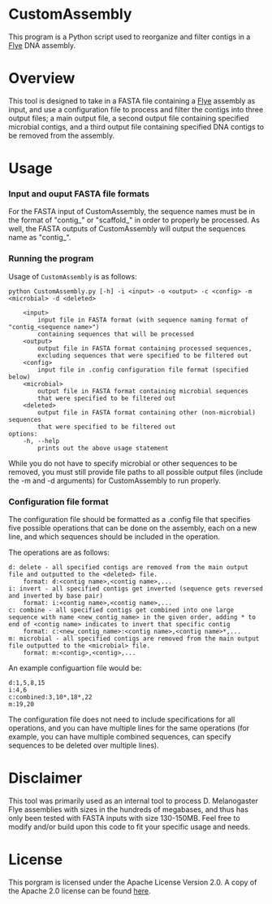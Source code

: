# CustomAssembly
This program is a Python script used to reorganize and filter contigs in a [Flye](https://github.com/fenderglass/Flye) DNA assembly.

# Overview
This tool is designed to take in a FASTA file containing a [Flye](https://github.com/fenderglass/Flye) assembly as input, 
and use a configuration file to process and filter the contigs into three output files; 
a main output file, a second output file containing specified microbial contigs, 
and a third output file containing specified DNA contigs to be removed from the assembly.

# Usage

### Input and ouput FASTA file formats
For the FASTA input of CustomAssembly, the sequence names must be in the format of 
"contig_<sequence name>" or "scaffold_<sequence name>" in order to properly be processed.
As well, the FASTA outputs of CustomAssembly will output the sequences name as "contig_<sequence name>".

### Running the program
Usage of `CustomAssembly` is as follows:

	python CustomAssembly.py [-h] -i <input> -o <output> -c <config> -m <microbial> -d <deleted>
		
		<input>
			input file in FASTA format (with sequence naming format of "contig_<sequence name>") 
			containing sequences that will be processed
		<output>
			output file in FASTA format containing processed sequences,
			excluding sequences that were specified to be filtered out
		<config>
			input file in .config configuration file format (specified below)
		<microbial>
			output file in FASTA format containing microbial sequences 
			that were specified to be filtered out
		<deleted>
			output file in FASTA format containing other (non-microbial) sequences
			that were specified to be filtered out
	options:
		-h, --help
			prints out the above usage statement

While you do not have to specify microbial or other sequences to be removed, you must still provide file paths
to all possible output files (include the -m and -d arguments) for CustomAssembly to run properly.

### Configuration file format
The configuration file should be formatted as a .config file that specifies five possible operations 
that can be done on the assembly, each on a new line, and which sequences should be included in the operation.

The operations are as follows:

	d: delete - all specified contigs are removed from the main output file and outputted to the <deleted> file.
	    format: d:<contig name>,<contig name>,...
    i: invert - all specified contigs get inverted (sequence gets reversed and inverted by base pair)
        format: i:<contig name>,<contig name>,...
    c: combine - all specified contigs get combined into one large sequence with name <new_contig_name> in the given order, adding * to end of <contig name> indicates to invert that specific contig
        format: c:<new_contig_name>:<contig name>,<contig name>*,...
    m: microbial - all specified contigs are removed from the main output file outputted to the <microbial> file.
        format: m:<contig>,<contig>,...

An example configuartion file would be:
	
	d:1,5,8,15
	i:4,6
	c:combined:3,10*,18*,22
	m:19,20

The configuration file does not need to include specifications for all operations, and you can have multiple lines
for the same operations (for example, you can have multiple combined sequences, can specify sequences to be deleted over multiple lines).

# Disclaimer
This tool was primarily used as an internal tool to process D. Melanogaster Flye assemblies with sizes 
in the hundreds of megabases, and thus has only been tested with FASTA inputs with size 130-150MB. 
Feel free to modify and/or build upon this code to fit your specific usage and needs.

# License
This porgram is licensed under the Apache License Version 2.0. A copy of the Apache 2.0 license can be found [here](https://github/AvivBenchorin/CustomAssembly/blob/main/LICENSE).

